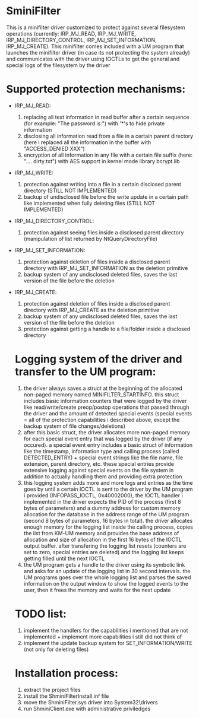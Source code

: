 # SminiFilter
This is a minifilter driver customized to protect against several filesystem operations (currently: IRP_MJ_READ, IRP_MJ_WRITE, IRP_MJ_DIRECTORY_CONTROL, IRP_MJ_SET_INFORMATION, IRP_MJ_CREATE). This minifilter comes included with a UM program that launches the minifilter driver (in case its not protecting
the system already) and communicates with the driver using IOCTLs to get the general and special logs of the filesystem by the driver

# Supported protection mechanisms:
- IRP_MJ_READ:
  1) replacing all text information in read buffer after a certain sequence (for example: "The password is:") with '*'s to hide private information
  2) disclosing all information read from a file in a certain parent directory (here i replaced all the information in the buffer with "ACCESS_DENIED XXX")
  3) encryption of all information in any file with a certain file suffix (here: ".... dirty.txt") with AES support in kernel mode library bcrypt.lib
- IRP_MJ_WRITE:
  1) protection against writing into a file in a certain disclosed parent directory (STILL NOT IMPLEMENTED)
  2) backup of undisclosed file before the write update in a certain path like implemented when fully deleting files (STILL NOT IMPLEMENTED)
- IRP_MJ_DIRECTORY_CONTROL:
  1) protection against seeing files inside a disclosed parent directory (manipulation of list returned by NtQueryDirectoryFile)
- IRP_MJ_SET_INFORMATION:
  1) protection against deletion of files inside a disclosed parent directory with IRP_MJ_SET_INFORMATION as the deletion primitive
  2) backup system of any undisclosed deleted files, saves the last version of the file before the deletion
- IRP_MJ_CREATE:
  1) protection against deletion of files inside a disclosed parent directory with IRP_MJ_CREATE as the deletion primitive
  2) backup system of any undisclosed deleted files, saves the last version of the file before the deletion
  3) protection against getting a handle to a file/folder inside a disclosed directory
 
  # Logging system of the driver and transfer to the UM program:
  1) the driver always saves a struct at the beginning of the allocated non-paged memory named MINIFILTER_STARTINFO. this struct includes basic
     information counters that were logged by the driver like read/write/create preop/postop operations that passed through the driver and the amount of
     detected special events (special events = all of the protection capabilities i described above, except the backup system of file changes/deletions)
  2) after this basic struct, the driver allocates more non-paged memory for each special event entry that was logged by the driver (if any occured). a special
     event entry includes a basic struct of information like the timestamp, information type and calling process (called DETECTED_ENTRY) + special event strings
     like the file name, file extension, parent directory, etc. these special entries provide extensive logging against special events on the file system in addition
     to actually handling them and providing extra protection
  3) this logging system adds more and more logs and entries as the time goes by until a certain IOCTL is sent to the driver by the UM program i provided
     (INFOPASS_IOCTL, 0x40002000), the IOCTL handler i implemented in the driver expects the PID of the process (first 8 bytes of parameters) and a dummy address
     for custom memory allocation for the database in the address range of the UM program (second 8 bytes of parameters, 16 bytes in total). the driver allocates
     enough memory for the logging list inside the calling process, copies the list from KM-UM memory and provides the base address of allocation and size of
     allocation in the first 16 bytes of the IOCTL output buffer. after transfering the logging list resets (counters are set to zero, special entries are
     deleted) and the logging list keeps getting filled until the next IOCTL
  4) the UM program gets a handle to the driver using its symbolic link and asks for an update of the logging list in 30 second intervals. the UM programs
     goes over the whole logging list and parses the saved information on the output window to show the logged events to the user, then it frees the memory and
     waits for the next update

  # TODO list:
  1) implement the handlers for the capabilities i mentioned that are not implemented + implement more capabilities i still did not think of
  2) implement the update backup system for SET_INFORMATION/WRITE (not only for deleting files)

  # Installation process:
  1) extract the project files
  2) install the ShminiFilterInstall.inf file
  3) move the ShminiFilter.sys driver into System32\drivers
  4) run ShminiClient.exe with administrative priviledges
